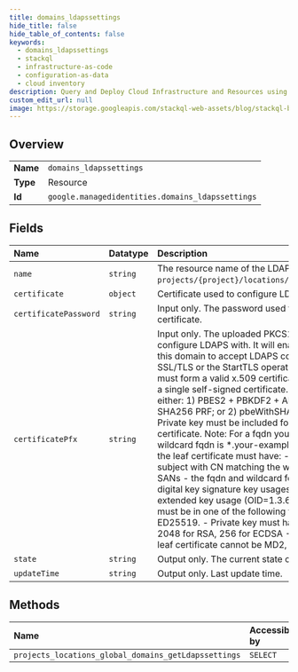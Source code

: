 ```yaml
---
title: domains_ldapssettings
hide_title: false
hide_table_of_contents: false
keywords:
  - domains_ldapssettings
  - stackql
  - infrastructure-as-code
  - configuration-as-data
  - cloud inventory
description: Query and Deploy Cloud Infrastructure and Resources using SQL
custom_edit_url: null
image: https://storage.googleapis.com/stackql-web-assets/blog/stackql-blog-post-featured-image.png
---
```

  
    

## Overview
<table><tbody>
<tr><td><b>Name</b></td><td><code>domains_ldapssettings</code></td></tr>
<tr><td><b>Type</b></td><td>Resource</td></tr>
<tr><td><b>Id</b></td><td><code>google.managedidentities.domains_ldapssettings</code></td></tr>
</tbody></table>

## Fields
| Name | Datatype | Description |
|:-----|:---------|:------------|
| `name` | `string` | The resource name of the LDAPS settings. Uses the form: `projects/{project}/locations/{location}/domains/{domain}`. |
| `certificate` | `object` | Certificate used to configure LDAPS. |
| `certificatePassword` | `string` | Input only. The password used to encrypt the uploaded PFX certificate. |
| `certificatePfx` | `string` | Input only. The uploaded PKCS12-formatted certificate to configure LDAPS with. It will enable the domain controllers in this domain to accept LDAPS connections (either LDAP over SSL/TLS or the StartTLS operation). A valid certificate chain must form a valid x.509 certificate chain (or be comprised of a single self-signed certificate. It must be encrypted with either: 1) PBES2 + PBKDF2 + AES256 encryption and SHA256 PRF; or 2) pbeWithSHA1And3-KeyTripleDES-CBC Private key must be included for the leaf / single self-signed certificate. Note: For a fqdn your-example-domain.com, the wildcard fqdn is *.your-example-domain.com. Specifically the leaf certificate must have: - Either a blank subject or a subject with CN matching the wildcard fqdn. - Exactly two SANs - the fqdn and wildcard fqdn. - Encipherment and digital key signature key usages. - Server authentication extended key usage (OID=1.3.6.1.5.5.7.3.1) - Private key must be in one of the following formats: RSA, ECDSA, ED25519. - Private key must have appropriate key length: 2048 for RSA, 256 for ECDSA - Signature algorithm of the leaf certificate cannot be MD2, MD5 or SHA1. |
| `state` | `string` | Output only. The current state of this LDAPS settings. |
| `updateTime` | `string` | Output only. Last update time. |
## Methods
| Name | Accessible by | Required Params |
|:-----|:--------------|:----------------|
| `projects_locations_global_domains_getLdapssettings` | `SELECT` | `name` |
